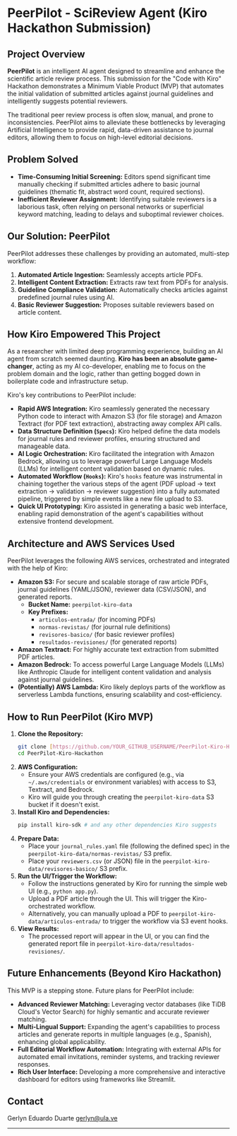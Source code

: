 # PeerPilot - SciReview Agent (Kiro Hackathon Submission)

## Project Overview

**PeerPilot** is an intelligent AI agent designed to streamline and enhance the scientific article review process. This submission for the "Code with Kiro" Hackathon demonstrates a Minimum Viable Product (MVP) that automates the initial validation of submitted articles against journal guidelines and intelligently suggests potential reviewers.

The traditional peer review process is often slow, manual, and prone to inconsistencies. PeerPilot aims to alleviate these bottlenecks by leveraging Artificial Intelligence to provide rapid, data-driven assistance to journal editors, allowing them to focus on high-level editorial decisions.

## Problem Solved

* **Time-Consuming Initial Screening:** Editors spend significant time manually checking if submitted articles adhere to basic journal guidelines (thematic fit, abstract word count, required sections).
* **Inefficient Reviewer Assignment:** Identifying suitable reviewers is a laborious task, often relying on personal networks or superficial keyword matching, leading to delays and suboptimal reviewer choices.

## Our Solution: PeerPilot

PeerPilot addresses these challenges by providing an automated, multi-step workflow:

1.  **Automated Article Ingestion:** Seamlessly accepts article PDFs.
2.  **Intelligent Content Extraction:** Extracts raw text from PDFs for analysis.
3.  **Guideline Compliance Validation:** Automatically checks articles against predefined journal rules using AI.
4.  **Basic Reviewer Suggestion:** Proposes suitable reviewers based on article content.

## How Kiro Empowered This Project

As a researcher with limited deep programming experience, building an AI agent from scratch seemed daunting. **Kiro has been an absolute game-changer**, acting as my AI co-developer, enabling me to focus on the problem domain and the logic, rather than getting bogged down in boilerplate code and infrastructure setup.

Kiro's key contributions to PeerPilot include:

* **Rapid AWS Integration:** Kiro seamlessly generated the necessary Python code to interact with Amazon S3 (for file storage) and Amazon Textract (for PDF text extraction), abstracting away complex API calls.
* **Data Structure Definition (`Specs`):** Kiro helped define the data models for journal rules and reviewer profiles, ensuring structured and manageable data.
* **AI Logic Orchestration:** Kiro facilitated the integration with Amazon Bedrock, allowing us to leverage powerful Large Language Models (LLMs) for intelligent content validation based on dynamic rules.
* **Automated Workflow (`Hooks`):** Kiro's `hooks` feature was instrumental in chaining together the various steps of the agent (PDF upload -> text extraction -> validation -> reviewer suggestion) into a fully automated pipeline, triggered by simple events like a new file upload to S3.
* **Quick UI Prototyping:** Kiro assisted in generating a basic web interface, enabling rapid demonstration of the agent's capabilities without extensive frontend development.

## Architecture and AWS Services Used

PeerPilot leverages the following AWS services, orchestrated and integrated with the help of Kiro:

* **Amazon S3:** For secure and scalable storage of raw article PDFs, journal guidelines (YAML/JSON), reviewer data (CSV/JSON), and generated reports.
    * **Bucket Name:** `peerpilot-kiro-data`
    * **Key Prefixes:**
        * `articulos-entrada/` (for incoming PDFs)
        * `normas-revistas/` (for journal rule definitions)
        * `revisores-basico/` (for basic reviewer profiles)
        * `resultados-revisiones/` (for generated reports)
* **Amazon Textract:** For highly accurate text extraction from submitted PDF articles.
* **Amazon Bedrock:** To access powerful Large Language Models (LLMs) like Anthropic Claude for intelligent content validation and analysis against journal guidelines.
* **(Potentially) AWS Lambda:** Kiro likely deploys parts of the workflow as serverless Lambda functions, ensuring scalability and cost-efficiency.

## How to Run PeerPilot (Kiro MVP)

1.  **Clone the Repository:**
    ```bash
    git clone [https://github.com/YOUR_GITHUB_USERNAME/PeerPilot-Kiro-Hackathon.git](https://github.com/YOUR_GITHUB_USERNAME/PeerPilot-Kiro-Hackathon.git)
    cd PeerPilot-Kiro-Hackathon
    ```
2.  **AWS Configuration:**
    * Ensure your AWS credentials are configured (e.g., via `~/.aws/credentials` or environment variables) with access to S3, Textract, and Bedrock.
    * Kiro will guide you through creating the `peerpilot-kiro-data` S3 bucket if it doesn't exist.
3.  **Install Kiro and Dependencies:**
    ```bash
    pip install kiro-sdk # and any other dependencies Kiro suggests
    ```
4.  **Prepare Data:**
    * Place your `journal_rules.yaml` file (following the defined spec) in the `peerpilot-kiro-data/normas-revistas/` S3 prefix.
    * Place your `reviewers.csv` (or JSON) file in the `peerpilot-kiro-data/revisores-basico/` S3 prefix.
5.  **Run the UI/Trigger the Workflow:**
    * Follow the instructions generated by Kiro for running the simple web UI (e.g., `python app.py`).
    * Upload a PDF article through the UI. This will trigger the Kiro-orchestrated workflow.
    * Alternatively, you can manually upload a PDF to `peerpilot-kiro-data/articulos-entrada/` to trigger the workflow via S3 event hooks.
6.  **View Results:**
    * The processed report will appear in the UI, or you can find the generated report file in `peerpilot-kiro-data/resultados-revisiones/`.

## Future Enhancements (Beyond Kiro Hackathon)

This MVP is a stepping stone. Future plans for PeerPilot include:

* **Advanced Reviewer Matching:** Leveraging vector databases (like TiDB Cloud's Vector Search) for highly semantic and accurate reviewer matching.
* **Multi-Lingual Support:** Expanding the agent's capabilities to process articles and generate reports in multiple languages (e.g., Spanish), enhancing global applicability.
* **Full Editorial Workflow Automation:** Integrating with external APIs for automated email invitations, reminder systems, and tracking reviewer responses.
* **Rich User Interface:** Developing a more comprehensive and interactive dashboard for editors using frameworks like Streamlit.

## Contact

Gerlyn Eduardo Duarte
gerlyn@ula.ve

---
